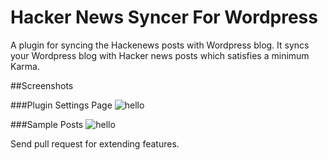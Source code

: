 # Hacker News Syncer For Wordpress
A plugin for syncing the Hackenews posts with Wordpress blog. It syncs your Wordpress blog with Hacker news posts which satisfies a minimum Karma.

##Screenshots

###Plugin Settings Page
![hello](https://github.com/hackerkid/Hackernews-Reader-for-Wordpress/blob/master/assets/screenshot-1.png)

###Sample Posts
![hello](https://github.com/hackerkid/Hackernews-Reader-for-Wordpress/blob/master/assets/screenshot-2.png)

Send pull request for extending features. 



